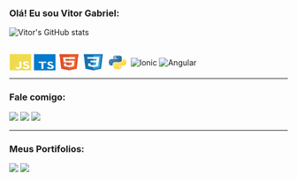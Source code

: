 ### Olá! Eu sou Vitor Gabriel:

<div align="left" style="display: inline_block">
  
![Vitor's GitHub stats](https://github-readme-stats.vercel.app/api?username=Vitor-Gabriel-KR&show_icons=true&theme=gruvbox)

  </div>

    

   



<div style="display: inline_block"><br>
  <img align="center" alt="Js" height="30" width="40" src="https://raw.githubusercontent.com/devicons/devicon/master/icons/javascript/javascript-plain.svg">
  <img align="center" alt="Ts" height="30" width="40" src="https://raw.githubusercontent.com/devicons/devicon/master/icons/typescript/typescript-plain.svg">
  <img align="center" alt="HTML" height="30" width="40" src="https://raw.githubusercontent.com/devicons/devicon/master/icons/html5/html5-original.svg">
  <img align="center" alt="CSS" height="30" width="40" src="https://raw.githubusercontent.com/devicons/devicon/master/icons/css3/css3-original.svg">
   <img align="center" alt="Python" height="30" width="40" src="https://raw.githubusercontent.com/devicons/devicon/master/icons/python/python-original.svg">
  <img align="center" alt="Ionic" height="30" width="40"  src="https://cdn.jsdelivr.net/gh/devicons/devicon/icons/ionic/ionic-original.svg" />
  <img align="center" alt="Angular" height="30" width="40" src="https://cdn.jsdelivr.net/gh/devicons/devicon/icons/angularjs/angularjs-original.svg" />
</div>

  ---
  
  ### Fale comigo:
 
<div>
   <a href="https://www.linkedin.com/in/vitor-gabriel-49a500269/" target="_blank"><img src="https://img.shields.io/badge/-LinkedIn-%230077B5?style=for-the-badge&logo=linkedin&logoColor=white" target="_blank"></a> 
 <a href="https://twitter.com/KroshaResheniye" target="_blank"><img src="https://img.shields.io/badge/Twitter-1DA1F2?style=for-the-badge&logo=twitter&logoColor=white" target="_blank"></a> 
  <a href = "[https://mail.google.com/mail/u/1/#inbox](https://drive.google.com/drive/my-drive?hl=pt-BR)"><img src="https://img.shields.io/badge/Gmail-D14836?style=for-the-badge&logo=gmail&logoColor=white" target="_blank"></a>
  
---
  
### Meus Portifolios:

</div>
  <a href = "https://drive.google.com/file/d/1nEncV-ydoLo-r1fGde4klpO1DTFtYZp4/view?usp=share_link"><img src="http://ForTheBadge.com/images/badges/built-by-developers.svg" target="_blank"></a>
   <a href = "https://drive.google.com/file/d/1nEncV-ydoLo-r1fGde4klpO1DTFtYZp4/view?usp=share_link"><img src="http://ForTheBadge.com/images/badges/built-by-developers.svg" target="_blank"></a>
</div>
